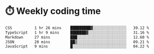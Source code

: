 
# :stopwatch: Weekly coding time
<!--START_SECTION:waka-->

```txt
CSS          1 hr 26 mins    █████████▓░░░░░░░░░░░░░░░   39.12 %
TypeScript   1 hr 9 mins     ███████▓░░░░░░░░░░░░░░░░░   31.16 %
Markdown     27 mins         ███░░░░░░░░░░░░░░░░░░░░░░   12.60 %
JSON         20 mins         ██▒░░░░░░░░░░░░░░░░░░░░░░   09.21 %
JavaScript   9 mins          █░░░░░░░░░░░░░░░░░░░░░░░░   04.22 %
```

<!--END_SECTION:waka-->


<!-- <p> <img src="https://github-readme-stats.vercel.app/api?username=cozgerest&show_icons=true&hide_border=false" />  </p> -->

